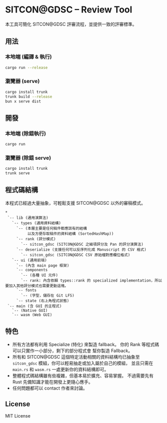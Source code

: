 # SITCON@GDSC – Review Tool

本工具可簡化 SITCON@GDSC 評審流程，並提供一致的評審標準。

## 用法

### 本地端 (編譯 & 執行)

```bash
cargo run --release
```

### 瀏覽器 (serve)

```bash
cargo install trunk
trunk build --release
bun x serve dist
```

## 開發

### 本地端 (除錯執行)

```bash
cargo run
```

### 瀏覽器 (除錯 serve)

```bash
cargo install trunk
trunk serve
```

## 程式碼結構

本程式已經過大量抽象，可輕鬆支援 SITCON@GDSC 以外的審稿模式。

```plain
*
 `-- lib (通用演算法)
   `-- types (通用資料結構)
     `-- (本層主要是任何稿件都應該有的結構
          以及方便存取稿件的資料結構 (SortedHashMap))
     `-- rank (評分模式)
       `-- sitcon_gdsc (SITCON@GDSC 之細項評分及 Pan 的評分演算法)
     `-- deserialize (支援任何可以反序列化成 Manuscript 的 CSV 格式)
       `-- sitcon_gdsc (SITCON@GDSC CSV 原始檔對應欄位格式)
   `-- ui (通用前端)
     `-- (內含 main page 框架)
     `-- components
       `-- (各種 UI 元件)
       `-- rank: 內含依賴 types::rank 的 specialized implementation，所以要加入其他評分模式也需要更動這塊。
     `-- fonts
       `-- (字型，儲存在 Git LFS)
     `-- state (右上角程式狀態)
 `-- main (含 GUI 的主程式)
   `-- (Native GUI)
   `-- wasm (Web GUI)
```

## 特色

- 所有方法都有利用 Specialize (特化) 來製造 fallback。
  你的 Rank 等程式碼可以只實作一小部分，剩下的部分程式會
  幫你製造 Fallback。
- 所有和 SITCON@GDSC 這個特定活動相關的資料結構均已抽象至
  `sitcon_gdsc` 模組，你可以輕易抽走或加入屬於自己的模組，
  並且只需在 `main.rs` 和 `wasm.rs` 一處更新你的資料結構即可。
- 整體程式碼結構雖有些複雜，但基本易於擴充、容易掌握。
  不過需要先有 Rust 先備知識才能在開發上更隨心應手。
- 任何問題都可以 contact 作者來討論。

## License

MIT License
